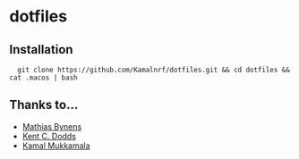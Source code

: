 # dotfiles

## Installation

```
  git clone https://github.com/Kamalnrf/dotfiles.git && cd dotfiles && cat .macos | bash
```

## Thanks to...

- [Mathias Bynens](https://github.com/mathiasbynens/dotfiles)
- [Kent C. Dodds](https://github.com/kentcdodds/dotfiles)
- [Kamal Mukkamala](https://github.com/Kamalnrf/dotfiles)
